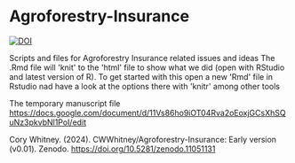 # Agroforestry-Insurance

[![DOI](https://zenodo.org/badge/165266222.svg)](https://zenodo.org/doi/10.5281/zenodo.11051130)

Scripts and files for Agroforestry Insurance related issues and ideas
The .Rmd file will 'knit' to the 'html' file to show what we did (open with RStudio and latest version of R). 
To get started with this open a new 'Rmd' file in Rstudio nad have a look at the options there with 'knitr' among other tools

The temporary manuscript file 
https://docs.google.com/document/d/11Vs86ho9iOT04Rva2oEoxjGCsXhSQuNz3pkvbNl1PoI/edit


Cory Whitney. (2024). CWWhitney/Agroforestry-Insurance: Early version (v0.01). Zenodo. https://doi.org/10.5281/zenodo.11051131
